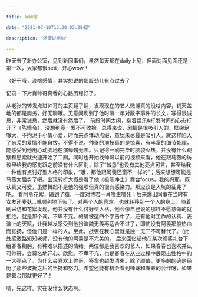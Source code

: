 ```yaml
---

title: 碎碎念

date: "2021-07-10T13:30:03.284Z"

description: "随便说两句"

---
```


昨天去了新办公室，见到新同事们，虽然每天都在daily上见，但面对面见面还是第一次，大家都很nett，开心wow！

（好干哦，没啥感情，其实想说的那股劲儿有点过去了

记录一下对肖帅哥真香的心路历程好了。

从老张的转发点进帅哥的主页翻了翻，发现现在的艺人微博真的没啥内容，铺天盖地的都是商务，好无聊哦。无意间刷到了他时隔一年对数字事件的长文，写得很诚恳，非常诚恳，然后就没有然后了。
前段时间太闲，抱着娱乐&打发时间的心态打开了《陈情令》，没想到竟一发不可收拾。总得来说，剧情是很吸引人的，框架足够大，不拘泥于小情小爱，时而来点悸动点缀，意犹未尽最是吸引人。就这样陷入了忘羡的爱情不能自拔。不得不说，帅哥的演技真的是惊喜，有丰富的细节处理，能感受到他用心动脑地在演绎魏无羡。只记得一刷完毕时脑袋火热，并没有什么观察和思索就火速开始了二刷。同时也开始找帅哥以前的视频来看，他在跟马薇的访谈里给我的感觉跟之前没有什么区别，除了“诚恳”也没有其他亮点可言，甚至给我一种他有点讨好型人格的印象，“哦，那他跟阿羡还蛮不一样的”；后来想想可能是马薇太强势了吧。出现转折大概是看了他《极乐净土》舞台focus，我的妈耶，既认真又可爱，虽然舞蹈不是他的强项但真的很有感染力。那应该是入坑的征兆了吧。
看阿令花絮，磕到了糖，一度对博君一肖嗑生嗑死；后来爆出同事在当时有女友还麦麸...就顺利地下头了。对两个人的喜欢，也就转移到一个人的身上，随着刷采访和花絮发现，他并没有什么讨好型人格，他会像自己说的那样不愿意做的就拒绝。就是那个词，不卑不亢。的确被这四个字击中了，还有他对工作的认真、表演上的天赋，让我越发感受到他扮演魏无羡再适合不过了，即使没有阿羡那般热血而张扬，但他们是一样的人。至此，战羡在我心里就是独一无二不可替代了。（此处感激路知知老师，没有他的阿羡是不完美的。
后来回忆起他在某次颁奖礼台下给春春鞠躬，有种难以描述的情绪。两位都是我喜欢的艺人，如果春春也喜欢并认可帅哥，会莫名地开心、欣慰。不卑不亢，也是春春在从业过程中展现出性格中的一大亮点了。为什么会喜欢上帅哥，答案也越发清晰。除了颜值，更多的的确是经历了那些波折之后的坚持和努力。希望还能有机会看到帅哥和春春的合作呀，如果是舞台那就更好了！

嗯，先这样。实在没什么状态啊。




